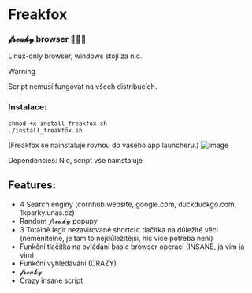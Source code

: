 # Freakfox
### 𝓯𝓻𝓮𝓪𝓴𝔂  browser 👅👅👅

Linux-only browser, windows stojí za nic.

> [!Warning]  
> Script nemusí fungovat na všech distribucích.

### Instalace:
```
chmod +x install_freakfox.sh
./install_freakfox.sh
```

(Freakfox se nainstaluje rovnou do vašeho app launcheru.)
![image](https://github.com/user-attachments/assets/5340ba52-a4c5-46d9-b2f5-6de15c94b361)

Dependencies: Nic, script vše nainstaluje

## Features:
- 4 Search enginy (cornhub.website, google.com, duckduckgo.com, 1kparky.unas.cz)
- Random 𝓯𝓻𝓮𝓪𝓴𝔂 popupy
- 3 Totálně legit nezavirované shortcut tlačítka na důležité věci (neměnitelné, je tam to nejdůležitější, nic více potřeba není)
- Funkční tlačítka na ovládání basic browser operací (INSANE, ja vim ja vim)
- Funkční vyhledávání (CRAZY)
- 𝓯𝓻𝓮𝓪𝓴𝔂
- Crazy insane script
